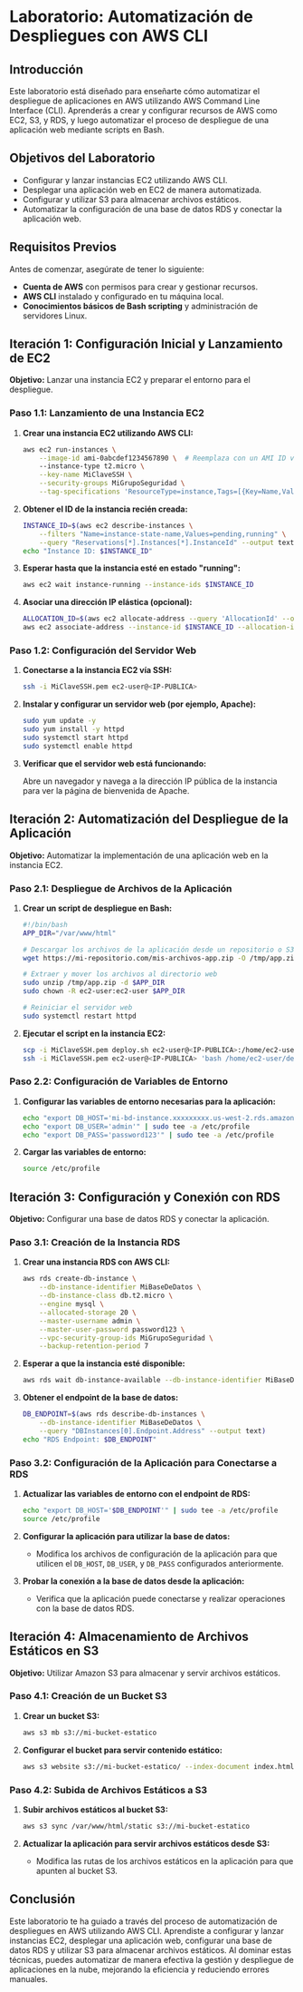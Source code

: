 # Laboratorio: Automatización de Despliegues con AWS CLI

## Introducción

Este laboratorio está diseñado para enseñarte cómo automatizar el despliegue de aplicaciones en AWS utilizando AWS Command Line Interface (CLI). Aprenderás a crear y configurar recursos de AWS como EC2, S3, y RDS, y luego automatizar el proceso de despliegue de una aplicación web mediante scripts en Bash.

## Objetivos del Laboratorio

- Configurar y lanzar instancias EC2 utilizando AWS CLI.
- Desplegar una aplicación web en EC2 de manera automatizada.
- Configurar y utilizar S3 para almacenar archivos estáticos.
- Automatizar la configuración de una base de datos RDS y conectar la aplicación web.

## Requisitos Previos

Antes de comenzar, asegúrate de tener lo siguiente:

- **Cuenta de AWS** con permisos para crear y gestionar recursos.
- **AWS CLI** instalado y configurado en tu máquina local.
- **Conocimientos básicos de Bash scripting** y administración de servidores Linux.

## Iteración 1: Configuración Inicial y Lanzamiento de EC2

**Objetivo:** Lanzar una instancia EC2 y preparar el entorno para el despliegue.

### Paso 1.1: Lanzamiento de una Instancia EC2

1. **Crear una instancia EC2 utilizando AWS CLI:**

   ```bash
   aws ec2 run-instances \
       --image-id ami-0abcdef1234567890 \  # Reemplaza con un AMI ID válido en tu región
       --instance-type t2.micro \
       --key-name MiClaveSSH \
       --security-groups MiGrupoSeguridad \
       --tag-specifications 'ResourceType=instance,Tags=[{Key=Name,Value=MiServidorWeb}]'
   ```

2. **Obtener el ID de la instancia recién creada:**

   ```bash
   INSTANCE_ID=$(aws ec2 describe-instances \
       --filters "Name=instance-state-name,Values=pending,running" \
       --query "Reservations[*].Instances[*].InstanceId" --output text)
   echo "Instance ID: $INSTANCE_ID"
   ```

3. **Esperar hasta que la instancia esté en estado "running":**

   ```bash
   aws ec2 wait instance-running --instance-ids $INSTANCE_ID
   ```

4. **Asociar una dirección IP elástica (opcional):**

   ```bash
   ALLOCATION_ID=$(aws ec2 allocate-address --query 'AllocationId' --output text)
   aws ec2 associate-address --instance-id $INSTANCE_ID --allocation-id $ALLOCATION_ID
   ```

### Paso 1.2: Configuración del Servidor Web

1. **Conectarse a la instancia EC2 vía SSH:**

   ```bash
   ssh -i MiClaveSSH.pem ec2-user@<IP-PUBLICA>
   ```

2. **Instalar y configurar un servidor web (por ejemplo, Apache):**

   ```bash
   sudo yum update -y
   sudo yum install -y httpd
   sudo systemctl start httpd
   sudo systemctl enable httpd
   ```

3. **Verificar que el servidor web está funcionando:**

   Abre un navegador y navega a la dirección IP pública de la instancia para ver la página de bienvenida de Apache.

## Iteración 2: Automatización del Despliegue de la Aplicación

**Objetivo:** Automatizar la implementación de una aplicación web en la instancia EC2.

### Paso 2.1: Despliegue de Archivos de la Aplicación

1. **Crear un script de despliegue en Bash:**

   ```bash
   #!/bin/bash
   APP_DIR="/var/www/html"

   # Descargar los archivos de la aplicación desde un repositorio o S3
   wget https://mi-repositorio.com/mis-archivos-app.zip -O /tmp/app.zip

   # Extraer y mover los archivos al directorio web
   sudo unzip /tmp/app.zip -d $APP_DIR
   sudo chown -R ec2-user:ec2-user $APP_DIR

   # Reiniciar el servidor web
   sudo systemctl restart httpd
   ```

2. **Ejecutar el script en la instancia EC2:**

   ```bash
   scp -i MiClaveSSH.pem deploy.sh ec2-user@<IP-PUBLICA>:/home/ec2-user/
   ssh -i MiClaveSSH.pem ec2-user@<IP-PUBLICA> 'bash /home/ec2-user/deploy.sh'
   ```

### Paso 2.2: Configuración de Variables de Entorno

1. **Configurar las variables de entorno necesarias para la aplicación:**

   ```bash
   echo "export DB_HOST='mi-bd-instance.xxxxxxxxx.us-west-2.rds.amazonaws.com'" | sudo tee -a /etc/profile
   echo "export DB_USER='admin'" | sudo tee -a /etc/profile
   echo "export DB_PASS='password123'" | sudo tee -a /etc/profile
   ```

2. **Cargar las variables de entorno:**

   ```bash
   source /etc/profile
   ```

## Iteración 3: Configuración y Conexión con RDS

**Objetivo:** Configurar una base de datos RDS y conectar la aplicación.

### Paso 3.1: Creación de la Instancia RDS

1. **Crear una instancia RDS con AWS CLI:**

   ```bash
   aws rds create-db-instance \
       --db-instance-identifier MiBaseDeDatos \
       --db-instance-class db.t2.micro \
       --engine mysql \
       --allocated-storage 20 \
       --master-username admin \
       --master-user-password password123 \
       --vpc-security-group-ids MiGrupoSeguridad \
       --backup-retention-period 7
   ```

2. **Esperar a que la instancia esté disponible:**

   ```bash
   aws rds wait db-instance-available --db-instance-identifier MiBaseDeDatos
   ```

3. **Obtener el endpoint de la base de datos:**

   ```bash
   DB_ENDPOINT=$(aws rds describe-db-instances \
       --db-instance-identifier MiBaseDeDatos \
       --query "DBInstances[0].Endpoint.Address" --output text)
   echo "RDS Endpoint: $DB_ENDPOINT"
   ```

### Paso 3.2: Configuración de la Aplicación para Conectarse a RDS

1. **Actualizar las variables de entorno con el endpoint de RDS:**

   ```bash
   echo "export DB_HOST='$DB_ENDPOINT'" | sudo tee -a /etc/profile
   source /etc/profile
   ```

2. **Configurar la aplicación para utilizar la base de datos:**
   - Modifica los archivos de configuración de la aplicación para que utilicen el `DB_HOST`, `DB_USER`, y `DB_PASS` configurados anteriormente.

3. **Probar la conexión a la base de datos desde la aplicación:**
   - Verifica que la aplicación puede conectarse y realizar operaciones con la base de datos RDS.

## Iteración 4: Almacenamiento de Archivos Estáticos en S3

**Objetivo:** Utilizar Amazon S3 para almacenar y servir archivos estáticos.

### Paso 4.1: Creación de un Bucket S3

1. **Crear un bucket S3:**

   ```bash
   aws s3 mb s3://mi-bucket-estatico
   ```

2. **Configurar el bucket para servir contenido estático:**

   ```bash
   aws s3 website s3://mi-bucket-estatico/ --index-document index.html
   ```

### Paso 4.2: Subida de Archivos Estáticos a S3

1. **Subir archivos estáticos al bucket S3:**

   ```bash
   aws s3 sync /var/www/html/static s3://mi-bucket-estatico
   ```

2. **Actualizar la aplicación para servir archivos estáticos desde S3:**
   - Modifica las rutas de los archivos estáticos en la aplicación para que apunten al bucket S3.

## Conclusión

Este laboratorio te ha guiado a través del proceso de automatización de despliegues en AWS utilizando AWS CLI. Aprendiste a configurar y lanzar instancias EC2, desplegar una aplicación web, configurar una base de datos RDS y utilizar S3 para almacenar archivos estáticos. Al dominar estas técnicas, puedes automatizar de manera efectiva la gestión y despliegue de aplicaciones en la nube, mejorando la eficiencia y reduciendo errores manuales.
